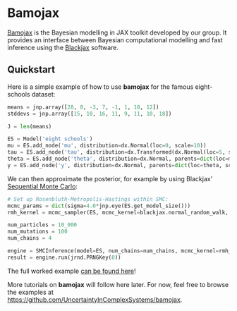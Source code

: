 # Bamojax

[Bamojax](https://doi.org/10.5281/zenodo.15038847) is the Bayesian modelling in JAX toolkit developed by our group. It provides an interface between Bayesian computational modelling and fast inference using the [Blackjax](https://blackjax-devs.github.io/blackjax/) software. 

## Quickstart

Here is a simple example of how to use **bamojax** for the famous eight-schools dataset:

```python
means = jnp.array([28, 8, -3, 7, -1, 1, 18, 12])
stddevs = jnp.array([15, 10, 16, 11, 9, 11, 10, 18])

J = len(means)

ES = Model('eight schools')
mu = ES.add_node('mu', distribution=dx.Normal(loc=0, scale=10))
tau = ES.add_node('tau', distribution=dx.Transformed(dx.Normal(loc=5, scale=1), tfb.Exp()))
theta = ES.add_node('theta', distribution=dx.Normal, parents=dict(loc=mu, scale=tau), shape=(J, ))
y = ES.add_node('y', distribution=dx.Normal, parents=dict(loc=theta, scale=stddevs), observations=means)
```

We can then approximate the posterior, for example by using Blackjax' [Sequential Monte Carlo](https://osf.io/preprints/psyarxiv/swjtu_v2):

```python
# Set up Rosenbluth-Metropolis-Hastings within SMC:
mcmc_params = dict(sigma=4.0*jnp.eye(ES.get_model_size()))
rmh_kernel = mcmc_sampler(ES, mcmc_kernel=blackjax.normal_random_walk, mcmc_parameters=mcmc_params)

num_particles = 10_000
num_mutations = 100
num_chains = 4

engine = SMCInference(model=ES, num_chains=num_chains, mcmc_kernel=rmh_kernel, num_particles=num_particles, num_mutations=num_mutations)
result = engine.run(jrnd.PRNGKey(0))
```

The full worked example [can be found here](https://github.com/UncertaintyInComplexSystems/bamojax/blob/main/bamojax/examples/toy_examples/eight_schools.ipynb)!

More tutorials on **bamojax** will follow here later. For now, feel free to browse the examples at https://github.com/UncertaintyInComplexSystems/bamojax.